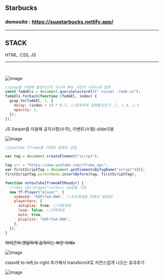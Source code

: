 ## Starbucks

### demosite : https://suastarbucks.netlify.app/

---

## STACK

HTML, CSS, JS

---

<br>

![image](https://user-images.githubusercontent.com/49021626/159256012-bee95fdf-5766-4165-80b7-041cde1fcc79.png)

```js
//gsap을 이용해 일정시간이 지나야 메뉴 사진이 나타나게 설정
const fadeEls = document.querySelectorAll(".visual .fade-in");
fadeEls.forEach(function (fadeEl, index) {
  gsap.to(fadeEl, 1, {
    delay: (index + 1) * 0.7, //몇초뒤에 실행될것인가 .7, 1.4, 2.1
    opacity: 1,
  });
});
```

JS Swiper를 이용해 공지사항(수직), 이벤트(수평) slide이용

![image](https://user-images.githubusercontent.com/49021626/159256044-c923d39f-eed3-44ca-9947-d5988cce03df.png)

```js
//youtube Iframe을 이용한 동영상 삽입

var tag = document.createElement("script");

tag.src = "https://www.youtube.com/iframe_api";
var firstScriptTag = document.getElementsByTagName("script")[0];
firstScriptTag.parentNode.insertBefore(tag, firstScriptTag);

function onYouTubeIframeAPIReady() {
  //<div id="player"></div> id값을 가짐
  new YT.Player("player", {
    videoId: "OdFr7wd-DWA", //최초재생할 유튜브 영상ID
    playerVars: {
      autoplay: true, //자동재생
      loop: false, //반복재생
      mute: true,
      playlist: "OdFr7wd-DWA",
    },
  });
}
```

~~아이콘이 랜덤하게 움직이는 부분 이해x~~

![image](https://user-images.githubusercontent.com/49021626/159256598-2198654c-0712-4dae-885b-145a785824d2.png)

class에 to-left,to-right 추가해서 transformX로 자연스럽게 나오는 효과추가

![image](https://user-images.githubusercontent.com/49021626/159255910-985b558d-5935-472c-a316-a90276bf2800.png)
